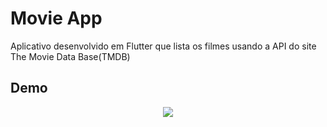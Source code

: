 # Movie App

Aplicativo desenvolvido em Flutter que lista os filmes usando a API do site The Movie Data Base(TMDB)

## Demo
<p align="center">
    <img src="assets/images/app.gif">
</p>